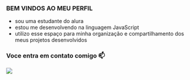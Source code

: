 ### BEM VINDOS AO MEU PERFIL

- sou uma estudante do alura
- estou me desenvolvendo na linguagem JavaScript
- utilizo esse espaço para minha organização e compartilhamento dos meus projetos desenvolvidos



### Voce entra em contato comigo 📫





  
![](https://tenor.com/pt-BR/view/mariah-casey-gif-20021273)
